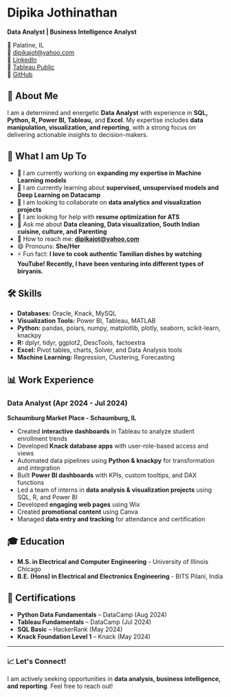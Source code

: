 # Dipika Jothinathan  

**Data Analyst | Business Intelligence Analyst**  

📍 Palatine, IL  
📧 dipikajot@yahoo.com  
🔗 [LinkedIn](http://www.linkedin.com/in/dipika-jothinathan)  
🔗 [Tableau Public](https://public.tableau.com/app/profile/dipika.jothinathan/vizzes)  
🔗 [GitHub](https://github.com/DipikaJothinathan)  

## 👋 About Me  
I am a determined and energetic **Data Analyst** with experience in **SQL, Python, R, Power BI, Tableau,** and **Excel**. My expertise includes **data manipulation, visualization, and reporting**, with a strong focus on delivering actionable insights to decision-makers.  

## 🚀 What I am Up To  
- 🌟 I am currently working on **expanding my expertise in Machine Learning models**  
- 🌱 I am currently learning about **supervised, unsupervised models and Deep Learning on Datacamp**  
- 👯 I am looking to collaborate on **data analytics and visualization projects**  
- 🤔 I am looking for help with **resume optimization for ATS**  
- 💬 Ask me about **Data cleaning, Data visualization, South Indian cuisine, culture, and Parenting**  
- 📧 How to reach me: **dipikajot@yahoo.com**  
- 😄 Pronouns: **She/Her**  
- ⚡ Fun fact: **I love to cook authentic Tamilian dishes by watching YouTube! Recently, I have been venturing into different types of biryanis.**  

## 🛠️ Skills  
- **Databases:** Oracle, Knack, MySQL  
- **Visualization Tools:** Power BI, Tableau, MATLAB  
- **Python:** pandas, polars, numpy, matplotlib, plotly, seaborn, scikit-learn, knackpy  
- **R:** dplyr, tidyr, ggplot2, DescTools, factoextra 
- **Excel:** Pivot tables, charts, Solver, and Data Analysis tools  
- **Machine Learning:** Regression, Clustering, Forecasting  

## 📊 Work Experience  

### **Data Analyst (Apr 2024 - Jul 2024)**  
**Schaumburg Market Place - Schaumburg, IL**  
- Created **interactive dashboards** in Tableau to analyze student enrollment trends  
- Developed **Knack database apps** with user-role-based access and views  
- Automated data pipelines using **Python & knackpy** for transformation and integration  
- Built **Power BI dashboards** with KPIs, custom tooltips, and DAX functions  
- Led a team of interns in **data analysis & visualization projects** using SQL, R, and Power BI   
- Developed **engaging web pages** using Wix  
- Created **promotional content** using Canva  
- Managed **data entry and tracking** for attendance and certification  

## 🎓 Education  
- **M.S. in Electrical and Computer Engineering** - University of Illinois Chicago  
- **B.E. (Hons) in Electrical and Electronics Engineering** - BITS Pilani, India  

## 📝 Certifications  
- **Python Data Fundamentals** – DataCamp (Aug 2024)  
- **Tableau Fundamentals** – DataCamp (Jul 2024)  
- **SQL Basic** – HackerRank (May 2024)  
- **Knack Foundation Level 1** – Knack (May 2024)  

---  

### 📈 Let's Connect!  
I am actively seeking opportunities in **data analysis, business intelligence, and reporting**. Feel free to reach out! 
